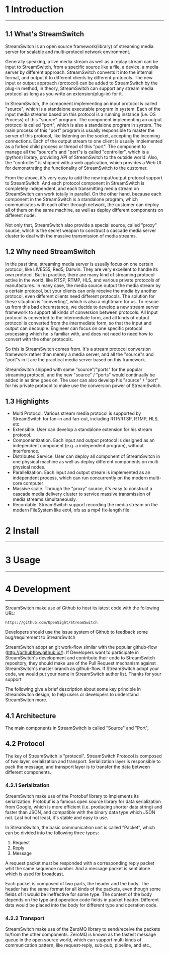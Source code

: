 # 1 Introduction
------------------------------------

## 1.1 What's StreamSwitch

StreamSwitch is an open source framework(library) of streaming media server 
for scalable and multi-protocol network environment.

Generally speaking, a live media stream as well as a 
replay stream can be input to StreamSwitch, from a specific source like a 
file, a device, a media server by different approach. StreamSwitch converts 
it into the internal format, and output it to different clients by different 
protocols. The new input or output approach (protocol) can be added to 
StreamSwitch by the plug-in method, in theory, StreamSwitch can support any 
stream media protocol as long as you write an extension(plug-in) for it. 

In StreamSwitch, the component implementing an input protocol is called 
"source", which is a standalone executable program in system. Each of the 
input media streams based on this protocol is a running instance 
(i.e. OS Process) of this "source" program. The component implementing an 
output protocol is called "port", which is also a standalone program in system. 
The main process of this "port" program is usually responsible to master the 
server of this protocol, like listening on the socket, accepting the incoming 
connections. Each of the output stream to one client is usually implemented as 
a forked child process or thread of this "port". The component to manage all 
the "source"s and "port"s is called "controller", which is a (python) library, 
providing API of StreamSwitch to the outside world. Also, the "controller" is 
shipped with a web application, which provides a Web UI for demonstrating the 
functionality of StreamSwitch to the customer. 

From the above, it's very easy to add the new input/output protocol support to 
StreamSwitch. And each protocol component in StreamSwitch is completely 
independent, and each transmitting media stream on StreamSwitch can work totally 
in parallel. On the other hand, because each component in the StreamSwitch is a 
standalone program, which communicates with each other through network, the 
customer can deploy all of them on the same machine, as well as deploy different 
components on different node. 

Not only that, StreamSwitch also provide a special source, called "proxy" source, 
which is the secret weapon to construct a cascade media server cluster 
to deal with the massive transmission of media streams.


## 1.2 Why need StreamSwitch

In the past time, streaming media server is usually focus on one certain 
protocol, like LIVE555, Red5, Darwin. They are very excellent to handle its 
own protocol. But in practice, there are many kind of streaming protocol 
active in the world, like RTSP, RTMP, HLS, and various private protocols of 
manufactures. In many case, the media source output the media stream by a 
certain protocol, but your clients can only receive the media by another 
protocol, even different clients need different protocols. The solution for 
these situation is "converting", which is also a nightmare for us. To rescue 
us from this bad circumstance, we decide to develop a new stream server 
framework to support all kinds of conversion between protocols. All Input 
protocol is converted to the intermediate form, and all kinds of output 
protocol is converted from the intermediate form, so that the input and output 
can decouple. Engineer can focus on one specific protocol processing which he 
is familiar with, and does not need to need how to convert with the other 
protocols. 

So this is StreamSwitch comes from. It's a stream protocol conversion framework 
rather than merely a media server, and all the "source"s and "port"s in it are 
the practical media server based on this framework. 

StreamSwitch shipped with some "source"/"ports" for the popular streaming protocol, 
and the new "source" / "ports" would continually be added in as time goes on. 
The user can also develop his "source" / "port" for his private protocol to make 
use the conversion power of StreamSwitch. 


## 1.3 Highlights

* Multi Protocol. Various stream media protocol is supported by StreamSwitch 
  for fan-in and fan-out, including RTP/RTSP, RTMP, HLS, etc.
* Extensible. User can develop a standalone extension for his stream protocol. 
* Componentization. Each input and output protocol is designed as an independent 
  component (e.g. a independent program), without interference. 
* Distributed Service. User can deploy all component of StreamSwitch in one 
  physical machine as well as deploy different components on multi physical nodes.
* Parallelization. Each input and output stream is implemented as an independent 
  process, which can run concurrently on the modern multi-core computer
* Massive scale. Through the "proxy" source, it's easy to construct a cascade media 
  delivery cluster to service massive transmission of media streams simultaneously. 
* Recordable. StreamSwitch support recording the media stream on the modern 
  FileSystem like ext4, xfs as a mp4 fix-length file 

# 2 Install
------------------------------------
  

# 3 Usage
------------------------------------  
  
  
# 4 Development
------------------------------------  

StreamSwitch make use of Github to host its latest code with the following URL: 

    https://github.com/OpenSight/StreamSwitch

Developers should use the issue system of Github to feedback some 
bug/requirement to StreamSwitch

StreamSwitch adopt an git work-flow similar with the popular github-flow 
(http://githubflow.github.io/). If Developers want to participate in 
StreamSwitch's development and contribute their code to StreamSwitch repository, 
they should make use of the Pull Request mechanism against StreamSwitch's master 
branch as github-flow. If StreamSwitch adopt your code, we would put your name in 
StreamSwitch author list. Thanks for your support

The following give a brief description about some key principle in 
StreamSwitch design, to help users or developers to understand StreamSwitch 
more. 

## 4.1 Architecture 

The main components in StreamSwitch is called "Source" and "Port", 

## 4.2 Protocol

The key of StreamSwitch is "protocol". StreamSwitch Protocol is composed of 
two layer, serialization and transport. Serialization layer is responsible 
to pack the message, and transport layer is to transfer the data between 
different components. 

### 4.2.1 Serialization

StreamSwitch make use of the Protobuf library to implements its serialization. 
Protobuf is a famous open source library for data serialization from Google, 
which is more efficient (i.e. producing shorter data string) and faster than 
JSON, and compatible with the binary data type which JSON not.  Last but not 
least, it's stable and easy to use.

In StreamSwitch, the basic communication unit is called "Packet", which can be 
divided into the following three types:

1. Request
2. Reply
3. Message

A request packet must be responded with a corresponding reply packet whit the 
same sequence number. And a message packet is sent alone which is used for 
broadcast. 

Each packet is composed of two parts, the header and the body. The header has 
the same format for all kinds of the packets, even though some fields of it 
would be ineffective for some type. The content of the body depends on the 
type and operation code fields in packet header. Different data would be 
placed into the body for different type and operation code. 

### 4.2.2 Transport

StreamSwitch make use of the ZeroMQ library to send/receive the packets 
to/from the other components. 
ZeroMQ is known as the fastest message queue in the open source world, 
which can support multi kinds of communication pattern, like request-reply, 
sub-pub, pipeline, and etc., 

